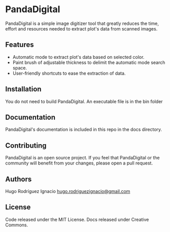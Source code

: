 ﻿# PandaDigital

PandaDigital is a simple image digitizer tool that greatly reduces the time, effort and resources 
needed to extract plot's data from scanned images.

## Features
- Automatic mode to extract plot's data based on selected color.
- Paint brush of adjustable thickness to delimit the automatic mode search space.
- User-friendly shortcuts to ease the extraction of data.

## Installation
You do not need to build PandaDigital. An executable file is in the bin folder

## Documentation
PandaDigital's documentation is included in this repo in the docs directory.

## Contributing
PandaDigital is an open source project. If you feel that PandaDigital or the community
will benefit from your changes, please open a pull request.

## Authors
Hugo Rodríguez Ignacio hugo.rodriguezignacio@gmail.com

## License
Code released under the MIT License.
Docs released under Creative Commons.
